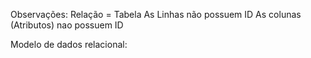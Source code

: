Observações:
  Relação = Tabela
  As Linhas não possuem ID
  As colunas (Atributos) nao possuem ID 
  

  
Modelo de dados relacional: 
